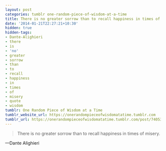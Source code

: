 ```yaml
---
layout: post
categories: tumblr one-random-piece-of-wisdom-at-a-time
title: There is no greater sorrow than to recall happiness in times of misery.
date: '2014-01-21T22:27:21+10:30'
hidden: true
hidden-tags:
- Dante-Alighieri
- there
- is
- 'no'
- greater
- sorrow
- than
- to
- recall
- happiness
- in
- times
- of
- misery
- quote
- wisdom
tumblr: One Random Piece of Wisdom at a Time
tumblr_website_url: https://onerandompieceofwisdomatatime.tumblr.com
tumblr_url: https://onerandompieceofwisdomatatime.tumblr.com/post/74053726046/there-is-no-greater-sorrow-than-to-recall
---
```

> There is no greater sorrow than to recall happiness in times of misery.

—Dante Alighieri
